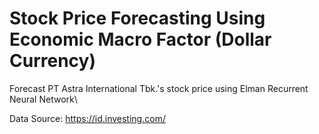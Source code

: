 # Stock Price Forecasting Using Economic Macro Factor (Dollar Currency)
Forecast PT Astra International Tbk.'s stock price using Elman Recurrent Neural Network\

Data Source: https://id.investing.com/

